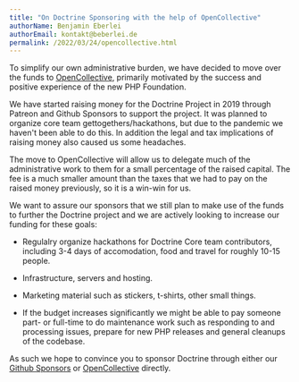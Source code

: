```yaml
---
title: "On Doctrine Sponsoring with the help of OpenCollective"
authorName: Benjamin Eberlei
authorEmail: kontakt@beberlei.de
permalink: /2022/03/24/opencollective.html
---
```


To simplify our own administrative burden, we have decided to move over the
funds to [OpenCollective](https://opencollective.com/doctrine), primarily
motivated by the success and positive experience of the new PHP Foundation.

We have started raising money for the Doctrine Project in 2019 through Patreon and
Github Sponsors to support the project. It was planned to organize core team
gettogethers/hackathons, but due to the pandemic we haven't been able to do this.
In addition the legal and tax implications of raising money also caused us
some headaches. 

The move to OpenCollective will allow us to delegate much of the administrative
work to them for a small percentage of the raised capital. The fee is a much
smaller amount than the taxes that we had to pay on the raised money
previously, so it is a win-win for us.

We want to assure our sponsors that we still plan to make use of the funds
to further the Doctrine project and we are actively looking to increase our funding
for these goals:

- Regulalry organize hackathons for Doctrine Core team contributors, including
  3-4 days of accomodation, food and travel for roughly 10-15 people.

- Infrastructure, servers and hosting.

- Marketing material such as stickers, t-shirts, other small things.

- If the budget increases significantly we might be able to pay someone part-
  or full-time to do maintenance work such as responding to and processing
  issues, prepare for new PHP releases and general cleanups of the codebase.

As such we hope to convince you to sponsor Doctrine through either our [Github
Sponsors](https://github.com/sponsors/doctrine/) or
[OpenCollective](https://opencollective.com/doctrine) directly.
